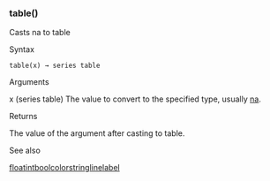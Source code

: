### table()

Casts na to table

Syntax

```
table(x) → series table
```

Arguments

x (series table) The value to convert to the specified type, usually [na](#var_na).

Returns

The value of the argument after casting to table.

See also

[float](#fun_float)[int](#fun_int)[bool](#fun_bool)[color](#fun_color)[string](#fun_string)[line](#fun_line)[label](#fun_label)
